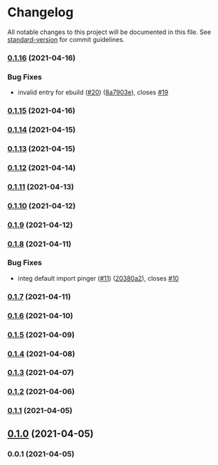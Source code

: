 # Changelog

All notable changes to this project will be documented in this file. See [standard-version](https://github.com/conventional-changelog/standard-version) for commit guidelines.

### [0.1.16](https://github.com/pahud/cdk-http-pinger/compare/v0.1.15...v0.1.16) (2021-04-16)


### Bug Fixes

* invalid entry for ebuild ([#20](https://github.com/pahud/cdk-http-pinger/issues/20)) ([8a7903e](https://github.com/pahud/cdk-http-pinger/commit/8a7903e52d623f606e0b5633e7f4febcf15f2761)), closes [#19](https://github.com/pahud/cdk-http-pinger/issues/19)

### [0.1.15](https://github.com/pahud/cdk-http-pinger/compare/v0.1.14...v0.1.15) (2021-04-16)

### [0.1.14](https://github.com/pahud/cdk-http-pinger/compare/v0.1.13...v0.1.14) (2021-04-15)

### [0.1.13](https://github.com/pahud/cdk-http-pinger/compare/v0.1.12...v0.1.13) (2021-04-15)

### [0.1.12](https://github.com/pahud/cdk-http-pinger/compare/v0.1.11...v0.1.12) (2021-04-14)

### [0.1.11](https://github.com/pahud/cdk-http-pinger/compare/v0.1.10...v0.1.11) (2021-04-13)

### [0.1.10](https://github.com/pahud/cdk-http-pinger/compare/v0.1.9...v0.1.10) (2021-04-12)

### [0.1.9](https://github.com/pahud/cdk-http-pinger/compare/v0.1.8...v0.1.9) (2021-04-12)

### [0.1.8](https://github.com/pahud/cdk-http-pinger/compare/v0.1.7...v0.1.8) (2021-04-11)


### Bug Fixes

* integ default import pinger ([#11](https://github.com/pahud/cdk-http-pinger/issues/11)) ([20380a2](https://github.com/pahud/cdk-http-pinger/commit/20380a2491d467bb747cca09a1715eff46b220d7)), closes [#10](https://github.com/pahud/cdk-http-pinger/issues/10)

### [0.1.7](https://github.com/pahud/cdk-http-pinger/compare/v0.1.6...v0.1.7) (2021-04-11)

### [0.1.6](https://github.com/pahud/cdk-http-pinger/compare/v0.1.5...v0.1.6) (2021-04-10)

### [0.1.5](https://github.com/pahud/cdk-http-pinger/compare/v0.1.4...v0.1.5) (2021-04-09)

### [0.1.4](https://github.com/pahud/cdk-http-pinger/compare/v0.1.3...v0.1.4) (2021-04-08)

### [0.1.3](https://github.com/pahud/cdk-http-pinger/compare/v0.1.2...v0.1.3) (2021-04-07)

### [0.1.2](https://github.com/pahud/cdk-http-pinger/compare/v0.1.1...v0.1.2) (2021-04-06)

### [0.1.1](https://github.com/pahud/cdk-http-pinger/compare/v0.1.0...v0.1.1) (2021-04-05)

## [0.1.0](https://github.com/pahud/cdk-http-pinger/compare/v0.0.1...v0.1.0) (2021-04-05)

### 0.0.1 (2021-04-05)
